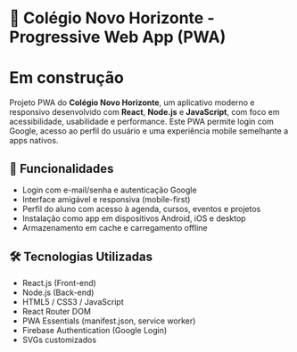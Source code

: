 # 📱 Colégio Novo Horizonte - Progressive Web App (PWA)

# Em construção
Projeto PWA do **Colégio Novo Horizonte**, um aplicativo moderno e responsivo desenvolvido com **React**, **Node.js** e **JavaScript**, com foco em acessibilidade, usabilidade e performance. Este PWA permite login com Google, acesso ao perfil do usuário e uma experiência mobile semelhante a apps nativos.

## 🚀 Funcionalidades

- Login com e-mail/senha e autenticação Google
- Interface amigável e responsiva (mobile-first)
- Perfil do aluno com acesso à agenda, cursos, eventos e projetos
- Instalação como app em dispositivos Android, iOS e desktop
- Armazenamento em cache e carregamento offline

## 🛠️ Tecnologias Utilizadas

- React.js (Front-end)
- Node.js (Back-end)
- HTML5 / CSS3 / JavaScript
- React Router DOM
- PWA Essentials (manifest.json, service worker)
- Firebase Authentication (Google Login)
- SVGs customizados

